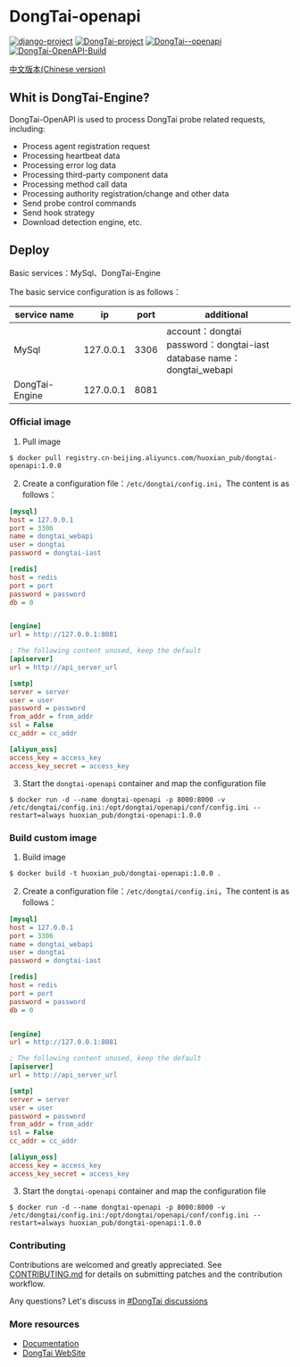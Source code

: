 # DongTai-openapi

[![django-project](https://img.shields.io/badge/django%20versions-3.0.3-blue)](https://www.djangoproject.com/)
[![DongTai-project](https://img.shields.io/badge/DongTai%20versions-beta-green)](https://huoxianclub.github.io/LingZhi/)
[![DongTai--openapi](https://img.shields.io/badge/DongTai--openapi-v1.0.0-lightgrey)](https://huoxianclub.github.io/LingZhi/#/doc/tutorial/quickstart)
[![DongTai-OpenAPI-Build](https://github.com/HXSecurity/DongTai-openapi/actions/workflows/build-openapi.yml/badge.svg)](https://github.com/HXSecurity/DongTai-openapi/actions/workflows/build-openapi.yml)

[中文版本(Chinese version)](README.ZH-CN.MD)

## Whit is DongTai-Engine?
DongTai-OpenAPI is used to process DongTai probe related requests, including:
- Process agent registration request
- Processing heartbeat data
- Processing error log data
- Processing third-party component data
- Processing method call data
- Processing authority registration/change and other data
- Send probe control commands
- Send hook strategy
- Download detection engine, etc.

## Deploy

Basic services：MySql、DongTai-Engine

The basic service configuration is as follows：

| service name | ip | port | additional |
| --- | --- | --- | --- |
| MySql | 127.0.0.1 | 3306 | account：dongtai<br>password：dongtai-iast<br>database name：dongtai_webapi |
| DongTai-Engine | 127.0.0.1 | 8081 |  |

### Official image

1. Pull image
```shell script
$ docker pull registry.cn-beijing.aliyuncs.com/huoxian_pub/dongtai-openapi:1.0.0
```

2. Create a configuration file：`/etc/dongtai/config.ini`，The content is as follows：
```ini
[mysql]
host = 127.0.0.1
port = 3306
name = dongtai_webapi
user = dongtai
password = dongtai-iast

[redis]
host = redis
port = port
password = password
db = 0


[engine]
url = http://127.0.0.1:8081

; The following content unused, keep the default
[apiserver]
url = http://api_server_url

[smtp]
server = server
user = user
password = password
from_addr = from_addr
ssl = False
cc_addr = cc_addr

[aliyun_oss]
access_key = access_key
access_key_secret = access_key
```

3. Start the `dongtai-openapi` container and map the configuration file
```shell script
$ docker run -d --name dongtai-openapi -p 8000:8000 -v /etc/dongtai/config.ini:/opt/dongtai/openapi/conf/config.ini --restart=always huoxian_pub/dongtai-openapi:1.0.0
```

### Build custom image

1. Build image
```shell script
$ docker build -t huoxian_pub/dongtai-openapi:1.0.0 .
```

2. Create a configuration file：`/etc/dongtai/config.ini`，The content is as follows：
```ini
[mysql]
host = 127.0.0.1
port = 3306
name = dongtai_webapi
user = dongtai
password = dongtai-iast

[redis]
host = redis
port = port
password = password
db = 0


[engine]
url = http://127.0.0.1:8081

; The following content unused, keep the default
[apiserver]
url = http://api_server_url

[smtp]
server = server
user = user
password = password
from_addr = from_addr
ssl = False
cc_addr = cc_addr

[aliyun_oss]
access_key = access_key
access_key_secret = access_key
```

3. Start the `dongtai-openapi` container and map the configuration file
```shell script
$ docker run -d --name dongtai-openapi -p 8000:8000 -v /etc/dongtai/config.ini:/opt/dongtai/openapi/conf/config.ini --restart=always huoxian_pub/dongtai-openapi:1.0.0
```

### Contributing
Contributions are welcomed and greatly appreciated. See [CONTRIBUTING.md](https://github.com/HXSecurity/DongTai/blob/main/CONTRIBUTING.md) for details on submitting patches and the contribution workflow.

Any questions? Let's discuss in [#DongTai discussions](https://github.com/HXSecurity/DongTai/discussions)

### More resources
- [Documentation](https://hxsecurity.github.io/DongTai-Doc/#/)
- [DongTai WebSite](https://iast.huoxian.cn/)
